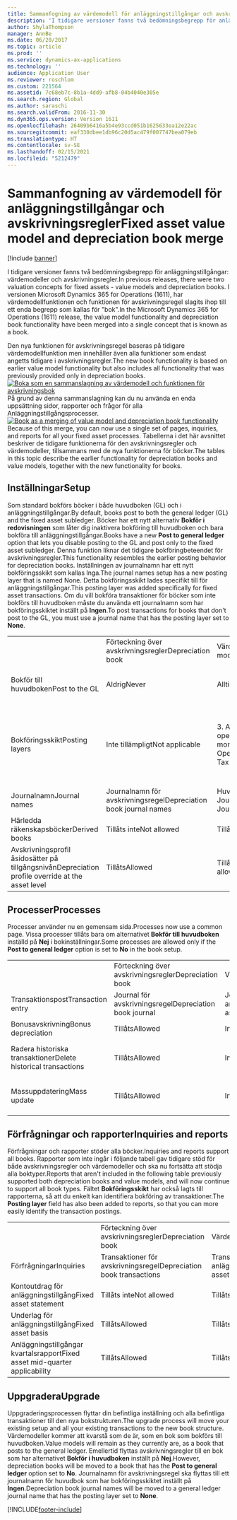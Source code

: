 ```yaml
---
title: Sammanfogning av värdemodell för anläggningstillgångar och avskrivningsregler
description: 'I tidigare versioner fanns två bedömningsbegrepp för anläggningstillgångar: värdemodeller och avskrivningsregler. I versionen Microsoft Dynamics 365 for Operations (1611), har värdemodellfunktionen och funktionen för avskrivningsregel slagits ihop till ett enda begrepp som kallas för "bok".'
author: ShylaThompson
manager: AnnBe
ms.date: 06/20/2017
ms.topic: article
ms.prod: ''
ms.service: dynamics-ax-applications
ms.technology: ''
audience: Application User
ms.reviewer: roschlom
ms.custom: 221564
ms.assetid: 7c68eb7c-8b1a-4dd9-afb8-04b4040e305e
ms.search.region: Global
ms.author: saraschi
ms.search.validFrom: 2016-11-30
ms.dyn365.ops.version: Version 1611
ms.openlocfilehash: 26409b6416a5b4e93ccd051b1625633ea12e22ac
ms.sourcegitcommit: eaf330dbee1db96c20d5ac479f007747bea079eb
ms.translationtype: HT
ms.contentlocale: sv-SE
ms.lasthandoff: 02/15/2021
ms.locfileid: "5212479"
---
```

# <a name="fixed-asset-value-model-and-depreciation-book-merge"></a><span data-ttu-id="b0a17-104">Sammanfogning av värdemodell för anläggningstillgångar och avskrivningsregler</span><span class="sxs-lookup"><span data-stu-id="b0a17-104">Fixed asset value model and depreciation book merge</span></span>

[!include [banner](../includes/banner.md)]

<span data-ttu-id="b0a17-105">I tidigare versioner fanns två bedömningsbegrepp för anläggningstillgångar: värdemodeller och avskrivningsregler.</span><span class="sxs-lookup"><span data-stu-id="b0a17-105">In previous releases, there were two valuation concepts for fixed assets -  value models and depreciation books.</span></span> <span data-ttu-id="b0a17-106">I versionen Microsoft Dynamics 365 for Operations (1611), har värdemodellfunktionen och funktionen för avskrivningsregel slagits ihop till ett enda begrepp som kallas för "bok".</span><span class="sxs-lookup"><span data-stu-id="b0a17-106">In the Microsoft Dynamics 365 for Operations (1611) release, the value model functionality and depreciation book functionality have been merged into a single concept that is known as a book.</span></span>

<span data-ttu-id="b0a17-107">Den nya funktionen för avskrivningsregel baseras på tidigare värdemodellfunktion men innehåller även alla funktioner som endast angetts tidigare i avskrivningsregler.</span><span class="sxs-lookup"><span data-stu-id="b0a17-107">The new book functionality is based on earlier value model functionality but also includes all functionality that was previously provided only in depreciation books.</span></span> <span data-ttu-id="b0a17-108">[![Boka som en sammanslagning av värdemodell och funktionen för avskrivningsbok](./media/fixed-assets.png)](./media/fixed-assets.png) På grund av denna sammanslagning kan du nu använda en enda uppsättning sidor, rapporter och frågor för alla Anläggningstillgångsprocesser.</span><span class="sxs-lookup"><span data-stu-id="b0a17-108">[![Book as a merging of value model and depreciation book functionality](./media/fixed-assets.png)](./media/fixed-assets.png) Because of this merge, you can now use a single set of pages, inquiries, and reports for all your fixed asset processes.</span></span> <span data-ttu-id="b0a17-109">Tabellerna i det här avsnittet beskriver de tidigare funktionerna för den avskrivningsregler och värdemodeller, tillsammans med de nya funktionerna för böcker.</span><span class="sxs-lookup"><span data-stu-id="b0a17-109">The tables in this topic describe the earlier functionality for depreciation books and value models, together with the new functionality for books.</span></span>

## <a name="setup"></a><span data-ttu-id="b0a17-110">Inställningar</span><span class="sxs-lookup"><span data-stu-id="b0a17-110">Setup</span></span>
<span data-ttu-id="b0a17-111">Som standard bokförs böcker i både huvudboken (GL) och i anläggningstillgångar.</span><span class="sxs-lookup"><span data-stu-id="b0a17-111">By default, books post to both the general ledger (GL) and the fixed asset subledger.</span></span> <span data-ttu-id="b0a17-112">Böcker har ett nytt alternativ **Bokför i redovisningen** som låter dig inaktivera bokföring till huvudboken och bara bokföra till anläggningstillgångar.</span><span class="sxs-lookup"><span data-stu-id="b0a17-112">Books have a new **Post to general ledger** option that lets you disable posting to the GL and post only to the fixed asset subledger.</span></span> <span data-ttu-id="b0a17-113">Denna funktion liknar det tidigare bokföringbeteendet för avskrivningsregler.</span><span class="sxs-lookup"><span data-stu-id="b0a17-113">This functionality resembles the earlier posting behavior for depreciation books.</span></span> <span data-ttu-id="b0a17-114">Inställningen av journalnamn har ett nytt bokföringsskikt som kallas Inga.</span><span class="sxs-lookup"><span data-stu-id="b0a17-114">The journal names setup has a new posting layer that is named None.</span></span> <span data-ttu-id="b0a17-115">Detta bokföringsskikt lades specifikt till för anläggningstillgångar.</span><span class="sxs-lookup"><span data-stu-id="b0a17-115">This posting layer was added specifically for fixed asset transactions.</span></span> <span data-ttu-id="b0a17-116">Om du vill bokföra transaktioner för böcker som inte bokförs till huvudboken måste du använda ett journalnamn som har bokföringsskiktet inställt på **Ingen**.</span><span class="sxs-lookup"><span data-stu-id="b0a17-116">To post transactions for books that don't post to the GL, you must use a journal name that has the posting layer set to **None**.</span></span>

|                                                  |                                 |                                 |                                                         |
|--------------------------------------------------|---------------------------------|---------------------------------|---------------------------------------------------------|
|                                                  | <span data-ttu-id="b0a17-117">Förteckning över avskrivningsregler</span><span class="sxs-lookup"><span data-stu-id="b0a17-117">Depreciation book</span></span>               | <span data-ttu-id="b0a17-118">Värdemodell</span><span class="sxs-lookup"><span data-stu-id="b0a17-118">Value model</span></span>                     | <span data-ttu-id="b0a17-119">Bok (ny)</span><span class="sxs-lookup"><span data-stu-id="b0a17-119">Book (New)</span></span>                                              |
| <span data-ttu-id="b0a17-120">Bokför till huvudboken</span><span class="sxs-lookup"><span data-stu-id="b0a17-120">Post to the GL</span></span>                                   | <span data-ttu-id="b0a17-121">Aldrig</span><span class="sxs-lookup"><span data-stu-id="b0a17-121">Never</span></span>                           | <span data-ttu-id="b0a17-122">Alltid</span><span class="sxs-lookup"><span data-stu-id="b0a17-122">Always</span></span>                          | <span data-ttu-id="b0a17-123">Alternativ att bokföra till huvudboken</span><span class="sxs-lookup"><span data-stu-id="b0a17-123">Option to post to the GL</span></span>                                |
| <span data-ttu-id="b0a17-124">Bokföringsskikt</span><span class="sxs-lookup"><span data-stu-id="b0a17-124">Posting layers</span></span>                                   | <span data-ttu-id="b0a17-125">Inte tillämpligt</span><span class="sxs-lookup"><span data-stu-id="b0a17-125">Not applicable</span></span>                  | <span data-ttu-id="b0a17-126">3. Aktuella, operationer och moms</span><span class="sxs-lookup"><span data-stu-id="b0a17-126">3: Current, Operations, and Tax</span></span> | <span data-ttu-id="b0a17-127">11: Aktuella, operationer, moms, 7 anpassade skikt och Inga</span><span class="sxs-lookup"><span data-stu-id="b0a17-127">11: Current, Operations, Tax, 7 custom layers, and None</span></span> |
| <span data-ttu-id="b0a17-128">Journalnamn</span><span class="sxs-lookup"><span data-stu-id="b0a17-128">Journal names</span></span>                                    | <span data-ttu-id="b0a17-129">Journalnamn för avskrivningsregel</span><span class="sxs-lookup"><span data-stu-id="b0a17-129">Depreciation book journal names</span></span> | <span data-ttu-id="b0a17-130">Huvudbok – Journalnamn</span><span class="sxs-lookup"><span data-stu-id="b0a17-130">GL - Journal names</span></span>              | <span data-ttu-id="b0a17-131">Huvudbok – Journalnamn</span><span class="sxs-lookup"><span data-stu-id="b0a17-131">GL - Journal names</span></span>                                      |
| <span data-ttu-id="b0a17-132">Härledda räkenskapsböcker</span><span class="sxs-lookup"><span data-stu-id="b0a17-132">Derived books</span></span>                                    | <span data-ttu-id="b0a17-133">Tillåts inte</span><span class="sxs-lookup"><span data-stu-id="b0a17-133">Not allowed</span></span>                     | <span data-ttu-id="b0a17-134">Tillåts</span><span class="sxs-lookup"><span data-stu-id="b0a17-134">Allowed</span></span>                         | <span data-ttu-id="b0a17-135">Tillåts</span><span class="sxs-lookup"><span data-stu-id="b0a17-135">Allowed</span></span>                                                 |
| <span data-ttu-id="b0a17-136">Avskrivningsprofil åsidosätter på tillgångsnivån</span><span class="sxs-lookup"><span data-stu-id="b0a17-136">Depreciation profile override at the asset level</span></span> | <span data-ttu-id="b0a17-137">Tillåts</span><span class="sxs-lookup"><span data-stu-id="b0a17-137">Allowed</span></span>                         | <span data-ttu-id="b0a17-138">Tillåts inte</span><span class="sxs-lookup"><span data-stu-id="b0a17-138">Not allowed</span></span>                     | <span data-ttu-id="b0a17-139">Tillåts</span><span class="sxs-lookup"><span data-stu-id="b0a17-139">Allowed</span></span>                                                 |

## <a name="processes"></a><span data-ttu-id="b0a17-140">Processer</span><span class="sxs-lookup"><span data-stu-id="b0a17-140">Processes</span></span>
<span data-ttu-id="b0a17-141">Processer använder nu en gemensam sida.</span><span class="sxs-lookup"><span data-stu-id="b0a17-141">Processes now use a common page.</span></span> <span data-ttu-id="b0a17-142">Vissa processer tillåts bara om alternativet **Bokför till huvudboken** inställd på **Nej** i bokinställningar.</span><span class="sxs-lookup"><span data-stu-id="b0a17-142">Some processes are allowed only if the **Post to general ledger** option is set to **No** in the book setup.</span></span>

|                                |                           |                     |                                          |
|--------------------------------|---------------------------|---------------------|------------------------------------------|
|                                | <span data-ttu-id="b0a17-143">Förteckning över avskrivningsregler</span><span class="sxs-lookup"><span data-stu-id="b0a17-143">Depreciation book</span></span>         | <span data-ttu-id="b0a17-144">Värdemodell</span><span class="sxs-lookup"><span data-stu-id="b0a17-144">Value model</span></span>         | <span data-ttu-id="b0a17-145">Bok (ny)</span><span class="sxs-lookup"><span data-stu-id="b0a17-145">Book (New)</span></span>                               |
| <span data-ttu-id="b0a17-146">Transaktionspost</span><span class="sxs-lookup"><span data-stu-id="b0a17-146">Transaction entry</span></span>              | <span data-ttu-id="b0a17-147">Journal för avskrivningsregel</span><span class="sxs-lookup"><span data-stu-id="b0a17-147">Depreciation book journal</span></span> | <span data-ttu-id="b0a17-148">Journal för anläggningstillgångar</span><span class="sxs-lookup"><span data-stu-id="b0a17-148">Fixed asset journal</span></span> | <span data-ttu-id="b0a17-149">Journal för anläggningstillgångar</span><span class="sxs-lookup"><span data-stu-id="b0a17-149">Fixed asset journal</span></span>                      |
| <span data-ttu-id="b0a17-150">Bonusavskrivning</span><span class="sxs-lookup"><span data-stu-id="b0a17-150">Bonus depreciation</span></span>             | <span data-ttu-id="b0a17-151">Tillåts</span><span class="sxs-lookup"><span data-stu-id="b0a17-151">Allowed</span></span>                   | <span data-ttu-id="b0a17-152">Inte tillåtet</span><span class="sxs-lookup"><span data-stu-id="b0a17-152">Not Allowed</span></span>         | <span data-ttu-id="b0a17-153">Tillåts</span><span class="sxs-lookup"><span data-stu-id="b0a17-153">Allowed</span></span>                                  |
| <span data-ttu-id="b0a17-154">Radera historiska transaktioner</span><span class="sxs-lookup"><span data-stu-id="b0a17-154">Delete historical transactions</span></span> | <span data-ttu-id="b0a17-155">Tillåts</span><span class="sxs-lookup"><span data-stu-id="b0a17-155">Allowed</span></span>                   | <span data-ttu-id="b0a17-156">Inte tillåtet</span><span class="sxs-lookup"><span data-stu-id="b0a17-156">Not Allowed</span></span>         | <span data-ttu-id="b0a17-157">Tillåtet, om du inte bokför i huvudboken</span><span class="sxs-lookup"><span data-stu-id="b0a17-157">Allowed, unless you're posting to the GL</span></span> |
| <span data-ttu-id="b0a17-158">Massuppdatering</span><span class="sxs-lookup"><span data-stu-id="b0a17-158">Mass update</span></span>                    | <span data-ttu-id="b0a17-159">Tillåts</span><span class="sxs-lookup"><span data-stu-id="b0a17-159">Allowed</span></span>                   | <span data-ttu-id="b0a17-160">Inte tillåtet</span><span class="sxs-lookup"><span data-stu-id="b0a17-160">Not Allowed</span></span>         | <span data-ttu-id="b0a17-161">Tillåtet, om du inte bokför i huvudboken</span><span class="sxs-lookup"><span data-stu-id="b0a17-161">Allowed, unless you're posting to the GL</span></span> |

## <a name="inquiries-and-reports"></a><span data-ttu-id="b0a17-162">Förfrågningar och rapporter</span><span class="sxs-lookup"><span data-stu-id="b0a17-162">Inquiries and reports</span></span>
<span data-ttu-id="b0a17-163">Förfrågningar och rapporter stöder alla böcker.</span><span class="sxs-lookup"><span data-stu-id="b0a17-163">Inquiries and reports support all books.</span></span> <span data-ttu-id="b0a17-164">Rapporter som inte ingår i följande tabell gav tidigare stöd för både avskrivningsregler och värdemodeller och ska nu fortsätta att stödja alla boktyper.</span><span class="sxs-lookup"><span data-stu-id="b0a17-164">Reports that aren't included in the following table previously supported both depreciation books and value models, and will now continue to support all book types.</span></span> <span data-ttu-id="b0a17-165">Fältet **Bokföringsskikt** har också lagts till rapporterna, så att du enkelt kan identifiera bokföring av transaktioner.</span><span class="sxs-lookup"><span data-stu-id="b0a17-165">The **Posting layer** field has also been added to reports, so that you can more easily identify the transaction postings.</span></span>

|                                       |                                |                          |                          |
|---------------------------------------|--------------------------------|--------------------------|--------------------------|
|                                       | <span data-ttu-id="b0a17-166">Förteckning över avskrivningsregler</span><span class="sxs-lookup"><span data-stu-id="b0a17-166">Depreciation book</span></span>              | <span data-ttu-id="b0a17-167">Värdemodell</span><span class="sxs-lookup"><span data-stu-id="b0a17-167">Value model</span></span>              | <span data-ttu-id="b0a17-168">Bok (ny)</span><span class="sxs-lookup"><span data-stu-id="b0a17-168">Book (New)</span></span>               |
| <span data-ttu-id="b0a17-169">Förfrågningar</span><span class="sxs-lookup"><span data-stu-id="b0a17-169">Inquiries</span></span>                             | <span data-ttu-id="b0a17-170">Transaktioner för avskrivningsregel</span><span class="sxs-lookup"><span data-stu-id="b0a17-170">Depreciation book transactions</span></span> | <span data-ttu-id="b0a17-171">Transaktioner för anläggningstillgång</span><span class="sxs-lookup"><span data-stu-id="b0a17-171">Fixed asset transactions</span></span> | <span data-ttu-id="b0a17-172">Transaktioner för anläggningstillgång</span><span class="sxs-lookup"><span data-stu-id="b0a17-172">Fixed asset transactions</span></span> |
| <span data-ttu-id="b0a17-173">Kontoutdrag för anläggningstillgång</span><span class="sxs-lookup"><span data-stu-id="b0a17-173">Fixed asset statement</span></span>                 | <span data-ttu-id="b0a17-174">Tillåts inte</span><span class="sxs-lookup"><span data-stu-id="b0a17-174">Not allowed</span></span>                    | <span data-ttu-id="b0a17-175">Tillåts</span><span class="sxs-lookup"><span data-stu-id="b0a17-175">Allowed</span></span>                  | <span data-ttu-id="b0a17-176">Tillåts</span><span class="sxs-lookup"><span data-stu-id="b0a17-176">Allowed</span></span>                  |
| <span data-ttu-id="b0a17-177">Underlag för anläggningstillgång</span><span class="sxs-lookup"><span data-stu-id="b0a17-177">Fixed asset basis</span></span>                     | <span data-ttu-id="b0a17-178">Tillåts</span><span class="sxs-lookup"><span data-stu-id="b0a17-178">Allowed</span></span>                        | <span data-ttu-id="b0a17-179">Tillåts inte</span><span class="sxs-lookup"><span data-stu-id="b0a17-179">Not allowed</span></span>              | <span data-ttu-id="b0a17-180">Tillåts</span><span class="sxs-lookup"><span data-stu-id="b0a17-180">Allowed</span></span>                  |
| <span data-ttu-id="b0a17-181">Anläggningstillgångar kvartalsrapport</span><span class="sxs-lookup"><span data-stu-id="b0a17-181">Fixed asset mid-quarter applicability</span></span> | <span data-ttu-id="b0a17-182">Tillåts</span><span class="sxs-lookup"><span data-stu-id="b0a17-182">Allowed</span></span>                        | <span data-ttu-id="b0a17-183">Tillåts inte</span><span class="sxs-lookup"><span data-stu-id="b0a17-183">Not allowed</span></span>              | <span data-ttu-id="b0a17-184">Tillåts</span><span class="sxs-lookup"><span data-stu-id="b0a17-184">Allowed</span></span>                  |

## <a name="upgrade"></a><span data-ttu-id="b0a17-185">Uppgradera</span><span class="sxs-lookup"><span data-stu-id="b0a17-185">Upgrade</span></span>
<span data-ttu-id="b0a17-186">Uppgraderingsprocessen flyttar din befintliga inställning och alla befintliga transaktioner till den nya bokstrukturen.</span><span class="sxs-lookup"><span data-stu-id="b0a17-186">The upgrade process will move your existing setup and all your existing transactions to the new book structure.</span></span> <span data-ttu-id="b0a17-187">Värdemodeller kommer att kvarstå som de är, som en bok som bokförs till huvudboken.</span><span class="sxs-lookup"><span data-stu-id="b0a17-187">Value models will remain as they currently are, as a book that posts to the general ledger.</span></span> <span data-ttu-id="b0a17-188">Emellertid flyttas avskrivningsregler till en bok som har alternativet **Bokför i huvudboken** inställt på **Nej**.</span><span class="sxs-lookup"><span data-stu-id="b0a17-188">However, depreciation books will be moved to a book that has the **Post to general ledger** option set to **No**.</span></span> <span data-ttu-id="b0a17-189">Journalnamn för avskrivningsregel ska flyttas till ett journalnamn för huvudbok som har bokföringsskiktet inställt på **Ingen**.</span><span class="sxs-lookup"><span data-stu-id="b0a17-189">Depreciation book journal names will be moved to a general ledger journal name that has the posting layer set to **None**.</span></span>





[!INCLUDE[footer-include](../../includes/footer-banner.md)]